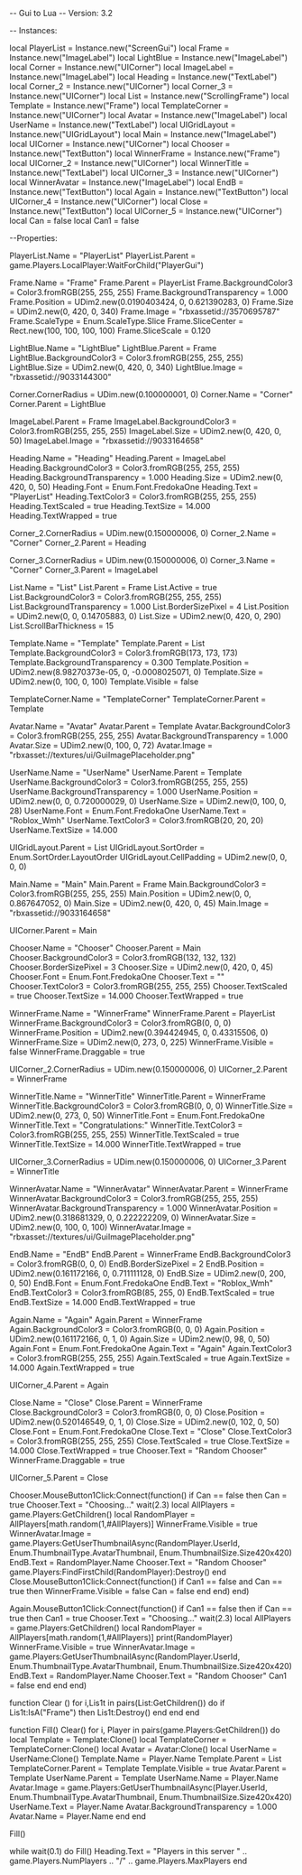 -- Gui to Lua
-- Version: 3.2

-- Instances:

local PlayerList = Instance.new("ScreenGui")
local Frame = Instance.new("ImageLabel")
local LightBlue = Instance.new("ImageLabel")
local Corner = Instance.new("UICorner")
local ImageLabel = Instance.new("ImageLabel")
local Heading = Instance.new("TextLabel")
local Corner_2 = Instance.new("UICorner")
local Corner_3 = Instance.new("UICorner")
local List = Instance.new("ScrollingFrame")
local Template = Instance.new("Frame")
local TemplateCorner = Instance.new("UICorner")
local Avatar = Instance.new("ImageLabel")
local UserName = Instance.new("TextLabel")
local UIGridLayout = Instance.new("UIGridLayout")
local Main = Instance.new("ImageLabel")
local UICorner = Instance.new("UICorner")
local Chooser = Instance.new("TextButton")
local WinnerFrame = Instance.new("Frame")
local UICorner_2 = Instance.new("UICorner")
local WinnerTitle = Instance.new("TextLabel")
local UICorner_3 = Instance.new("UICorner")
local WinnerAvatar = Instance.new("ImageLabel")
local EndB = Instance.new("TextButton")
local Again = Instance.new("TextButton")
local UICorner_4 = Instance.new("UICorner")
local Close = Instance.new("TextButton")
local UICorner_5 = Instance.new("UICorner")
local Can = false
local Can1 = false

--Properties:

PlayerList.Name = "PlayerList"
PlayerList.Parent = game.Players.LocalPlayer:WaitForChild("PlayerGui")

Frame.Name = "Frame"
Frame.Parent = PlayerList
Frame.BackgroundColor3 = Color3.fromRGB(255, 255, 255)
Frame.BackgroundTransparency = 1.000
Frame.Position = UDim2.new(0.0190403424, 0, 0.621390283, 0)
Frame.Size = UDim2.new(0, 420, 0, 340)
Frame.Image = "rbxassetid://3570695787"
Frame.ScaleType = Enum.ScaleType.Slice
Frame.SliceCenter = Rect.new(100, 100, 100, 100)
Frame.SliceScale = 0.120

LightBlue.Name = "LightBlue"
LightBlue.Parent = Frame
LightBlue.BackgroundColor3 = Color3.fromRGB(255, 255, 255)
LightBlue.Size = UDim2.new(0, 420, 0, 340)
LightBlue.Image = "rbxassetid://9033144300"

Corner.CornerRadius = UDim.new(0.100000001, 0)
Corner.Name = "Corner"
Corner.Parent = LightBlue

ImageLabel.Parent = Frame
ImageLabel.BackgroundColor3 = Color3.fromRGB(255, 255, 255)
ImageLabel.Size = UDim2.new(0, 420, 0, 50)
ImageLabel.Image = "rbxassetid://9033164658"

Heading.Name = "Heading"
Heading.Parent = ImageLabel
Heading.BackgroundColor3 = Color3.fromRGB(255, 255, 255)
Heading.BackgroundTransparency = 1.000
Heading.Size = UDim2.new(0, 420, 0, 50)
Heading.Font = Enum.Font.FredokaOne
Heading.Text = "PlayerList"
Heading.TextColor3 = Color3.fromRGB(255, 255, 255)
Heading.TextScaled = true
Heading.TextSize = 14.000
Heading.TextWrapped = true

Corner_2.CornerRadius = UDim.new(0.150000006, 0)
Corner_2.Name = "Corner"
Corner_2.Parent = Heading

Corner_3.CornerRadius = UDim.new(0.150000006, 0)
Corner_3.Name = "Corner"
Corner_3.Parent = ImageLabel

List.Name = "List"
List.Parent = Frame
List.Active = true
List.BackgroundColor3 = Color3.fromRGB(255, 255, 255)
List.BackgroundTransparency = 1.000
List.BorderSizePixel = 4
List.Position = UDim2.new(0, 0, 0.14705883, 0)
List.Size = UDim2.new(0, 420, 0, 290)
List.ScrollBarThickness = 15

Template.Name = "Template"
Template.Parent = List
Template.BackgroundColor3 = Color3.fromRGB(173, 173, 173)
Template.BackgroundTransparency = 0.300
Template.Position = UDim2.new(8.98270373e-05, 0, -0.0008025071, 0)
Template.Size = UDim2.new(0, 100, 0, 100)
Template.Visible = false

TemplateCorner.Name = "TemplateCorner"
TemplateCorner.Parent = Template

Avatar.Name = "Avatar"
Avatar.Parent = Template
Avatar.BackgroundColor3 = Color3.fromRGB(255, 255, 255)
Avatar.BackgroundTransparency = 1.000
Avatar.Size = UDim2.new(0, 100, 0, 72)
Avatar.Image = "rbxasset://textures/ui/GuiImagePlaceholder.png"

UserName.Name = "UserName"
UserName.Parent = Template
UserName.BackgroundColor3 = Color3.fromRGB(255, 255, 255)
UserName.BackgroundTransparency = 1.000
UserName.Position = UDim2.new(0, 0, 0.720000029, 0)
UserName.Size = UDim2.new(0, 100, 0, 28)
UserName.Font = Enum.Font.FredokaOne
UserName.Text = "Roblox_Wmh"
UserName.TextColor3 = Color3.fromRGB(20, 20, 20)
UserName.TextSize = 14.000

UIGridLayout.Parent = List
UIGridLayout.SortOrder = Enum.SortOrder.LayoutOrder
UIGridLayout.CellPadding = UDim2.new(0, 0, 0, 0)

Main.Name = "Main"
Main.Parent = Frame
Main.BackgroundColor3 = Color3.fromRGB(255, 255, 255)
Main.Position = UDim2.new(0, 0, 0.867647052, 0)
Main.Size = UDim2.new(0, 420, 0, 45)
Main.Image = "rbxassetid://9033164658"

UICorner.Parent = Main

Chooser.Name = "Chooser"
Chooser.Parent = Main
Chooser.BackgroundColor3 = Color3.fromRGB(132, 132, 132)
Chooser.BorderSizePixel = 3
Chooser.Size = UDim2.new(0, 420, 0, 45)
Chooser.Font = Enum.Font.FredokaOne
Chooser.Text = ""
Chooser.TextColor3 = Color3.fromRGB(255, 255, 255)
Chooser.TextScaled = true
Chooser.TextSize = 14.000
Chooser.TextWrapped = true

WinnerFrame.Name = "WinnerFrame"
WinnerFrame.Parent = PlayerList
WinnerFrame.BackgroundColor3 = Color3.fromRGB(0, 0, 0)
WinnerFrame.Position = UDim2.new(0.394424945, 0, 0.43315506, 0)
WinnerFrame.Size = UDim2.new(0, 273, 0, 225)
WinnerFrame.Visible = false
WinnerFrame.Draggable = true

UICorner_2.CornerRadius = UDim.new(0.150000006, 0)
UICorner_2.Parent = WinnerFrame

WinnerTitle.Name = "WinnerTitle"
WinnerTitle.Parent = WinnerFrame
WinnerTitle.BackgroundColor3 = Color3.fromRGB(0, 0, 0)
WinnerTitle.Size = UDim2.new(0, 273, 0, 50)
WinnerTitle.Font = Enum.Font.FredokaOne
WinnerTitle.Text = "Congratulations:"
WinnerTitle.TextColor3 = Color3.fromRGB(255, 255, 255)
WinnerTitle.TextScaled = true
WinnerTitle.TextSize = 14.000
WinnerTitle.TextWrapped = true

UICorner_3.CornerRadius = UDim.new(0.150000006, 0)
UICorner_3.Parent = WinnerTitle

WinnerAvatar.Name = "WinnerAvatar"
WinnerAvatar.Parent = WinnerFrame
WinnerAvatar.BackgroundColor3 = Color3.fromRGB(255, 255, 255)
WinnerAvatar.BackgroundTransparency = 1.000
WinnerAvatar.Position = UDim2.new(0.318681329, 0, 0.222222209, 0)
WinnerAvatar.Size = UDim2.new(0, 100, 0, 100)
WinnerAvatar.Image = "rbxasset://textures/ui/GuiImagePlaceholder.png"

EndB.Name = "EndB"
EndB.Parent = WinnerFrame
EndB.BackgroundColor3 = Color3.fromRGB(0, 0, 0)
EndB.BorderSizePixel = 2
EndB.Position = UDim2.new(0.161172166, 0, 0.711111128, 0)
EndB.Size = UDim2.new(0, 200, 0, 50)
EndB.Font = Enum.Font.FredokaOne
EndB.Text = "Roblox_Wmh"
EndB.TextColor3 = Color3.fromRGB(85, 255, 0)
EndB.TextScaled = true
EndB.TextSize = 14.000
EndB.TextWrapped = true

Again.Name = "Again"
Again.Parent = WinnerFrame
Again.BackgroundColor3 = Color3.fromRGB(0, 0, 0)
Again.Position = UDim2.new(0.161172166, 0, 1, 0)
Again.Size = UDim2.new(0, 98, 0, 50)
Again.Font = Enum.Font.FredokaOne
Again.Text = "Again"
Again.TextColor3 = Color3.fromRGB(255, 255, 255)
Again.TextScaled = true
Again.TextSize = 14.000
Again.TextWrapped = true

UICorner_4.Parent = Again

Close.Name = "Close"
Close.Parent = WinnerFrame
Close.BackgroundColor3 = Color3.fromRGB(0, 0, 0)
Close.Position = UDim2.new(0.520146549, 0, 1, 0)
Close.Size = UDim2.new(0, 102, 0, 50)
Close.Font = Enum.Font.FredokaOne
Close.Text = "Close"
Close.TextColor3 = Color3.fromRGB(255, 255, 255)
Close.TextScaled = true
Close.TextSize = 14.000
Close.TextWrapped = true
Chooser.Text = "Random Chooser"
WinnerFrame.Draggable = true

UICorner_5.Parent = Close

Chooser.MouseButton1Click:Connect(function()
	if Can == false then
		Can = true
		Chooser.Text = "Choosing..."
		wait(2.3)
		local AllPlayers = game.Players:GetChildren()
		local RandomPlayer = AllPlayers[math.random(1,#AllPlayers)]
		WinnerFrame.Visible = true
		WinnerAvatar.Image = game.Players:GetUserThumbnailAsync(RandomPlayer.UserId, Enum.ThumbnailType.AvatarThumbnail, Enum.ThumbnailSize.Size420x420)
		EndB.Text = RandomPlayer.Name
		Chooser.Text = "Random Chooser"
		game.Players:FindFirstChild(RandomPlayer):Destroy()
	end
	Close.MouseButton1Click:Connect(function()
		if Can1 == false and Can == true then
			WinnerFrame.Visible = false
			Can = false
		end
	end)
end)

Again.MouseButton1Click:Connect(function()
	if Can1 == false then
		if Can == true then
			Can1 = true
			Chooser.Text = "Choosing..."
			wait(2.3)
			local AllPlayers = game.Players:GetChildren()
			local RandomPlayer = AllPlayers[math.random(1,#AllPlayers)]
			print(RandomPlayer)
			WinnerFrame.Visible = true
			WinnerAvatar.Image = game.Players:GetUserThumbnailAsync(RandomPlayer.UserId, Enum.ThumbnailType.AvatarThumbnail, Enum.ThumbnailSize.Size420x420)
			EndB.Text = RandomPlayer.Name
			Chooser.Text = "Random Chooser"
			Can1 = false
		end
	end
end)

function  Clear ()
	for i,Lis1t in pairs(List:GetChildren()) do
		if Lis1t:IsA("Frame") then
			Lis1t:Destroy()
		end
	end
end

function  Fill()
	Clear()
	for i, Player in pairs(game.Players:GetChildren()) do
		local Template = Template:Clone()
		local TemplateCorner = TemplateCorner:Clone()
		local Avatar = Avatar:Clone()
		local UserName = UserName:Clone()
		Template.Name = Player.Name
		Template.Parent = List
		TemplateCorner.Parent = Template
		Template.Visible = true
		Avatar.Parent = Template
		UserName.Parent = Template
		UserName.Name = Player.Name
		Avatar.Image = game.Players:GetUserThumbnailAsync(Player.UserId, Enum.ThumbnailType.AvatarThumbnail, Enum.ThumbnailSize.Size420x420)
		UserName.Text = Player.Name
		Avatar.BackgroundTransparency = 1.000
		Avatar.Name = Player.Name
	end
end

Fill()

while wait(0.1) do
	Fill()
	Heading.Text = "Players in this server " .. game.Players.NumPlayers .. "/" .. game.Players.MaxPlayers
end

